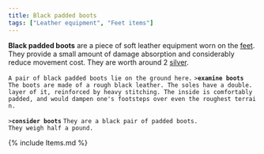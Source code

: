 ```yaml
---
title: Black padded boots
tags: ["Leather equipment", "Feet items"]
---
```

**Black padded boots** are a piece of soft leather equipment worn on the
[feet](feet "wikilink"). They provide a small amount of damage
absorption and considerably reduce movement cost. They are worth around
2 [silver](silver "wikilink").

`A pair of black padded boots lie on the ground here.`
`>`**`examine boots`**
`The boots are made of a rough black leather. The soles have a double.`
`layer of it, reinforced by heavy stitching. The inside is comfortably`
`padded, and would dampen one's footsteps over even the roughest terrain.`

`>`**`consider boots`**
`They are a black pair of padded boots.`
`They weigh half a pound.`

{% include Items.md %}
